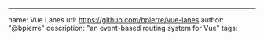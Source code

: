 ---
name: Vue Lanes
url: https://github.com/bpierre/vue-lanes
author: "@bpierre"
description: "an event-based routing system for Vue"
tags: